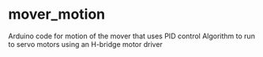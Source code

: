 # mover_motion
Arduino code for motion of the mover that uses PID control Algorithm to run to servo motors using an H-bridge motor driver
